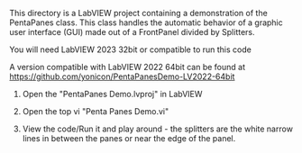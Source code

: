 This directory is a LabVIEW project containing a demonstration of the PentaPanes class.
This class handles the automatic behavior of a graphic user interface (GUI) made out of a FrontPanel divided by Splitters. 

You will need LabVIEW 2023 32bit or compatible to run this code

A version compatible with LabVIEW 2022 64bit can be found at
https://github.com/yonicon/PentaPanesDemo-LV2022-64bit


1. Open the "PentaPanes Demo.lvproj" in LabVIEW

2. Open the top vi "Penta Panes Demo.vi"

3. View the code/Run it and play around - the splitters are the white narrow lines in between the panes or near the edge of the panel.
